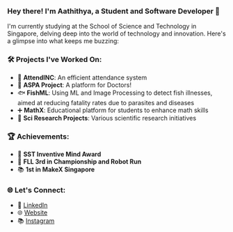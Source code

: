 ### Hey there! I'm Aathithya, a Student and Software Developer 🚀

I'm currently studying at the School of Science and Technology in Singapore, delving deep into the world of technology and innovation. Here's a glimpse into what keeps me buzzing:

### 🛠️ Projects I've Worked On:
- 📝 **AttendINC**: An efficient attendance system
- 🌱 **ASPA Project**: A platform for Doctors!
- 🐟 **FishML**: Using ML and Image Processing to detect fish illnesses, aimed at reducing fatality rates due to parasites and diseases
- ➕ **MathX**: Educational platform for students to enhance math skills
- 🔬 **Sci Research Projects**: Various scientific research initiatives

### 🏆 Achievements:
- 🥇 **SST Inventive Mind Award**
- 🚀 **FLL 3rd in Championship and Robot Run**
- 📚 **1st in MakeX Singapore**

### 🌐 Let's Connect:
- 📌 [LinkedIn](https://www.linkedin.com/in/aathithya-j)
- 🌐 [Website](https://aathithya.vercel.app)
- 📚 [Instagram](https://www.instagram.com/aathithya.j/)
